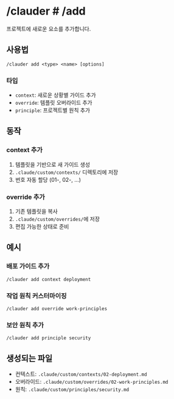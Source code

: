 # /clauder # /add

프로젝트에 새로운 요소를 추가합니다.

## 사용법

```
/clauder add <type> <name> [options]
```

### 타입

- `context`: 새로운 상황별 가이드 추가
- `override`: 템플릿 오버라이드 추가
- `principle`: 프로젝트별 원칙 추가

## 동작

### context 추가

1. 템플릿을 기반으로 새 가이드 생성
2. `.claude/custom/contexts/` 디렉토리에 저장
3. 번호 자동 할당 (01-, 02-, ...)

### override 추가

1. 기존 템플릿을 복사
2. `.claude/custom/overrides/`에 저장
3. 편집 가능한 상태로 준비

## 예시

### 배포 가이드 추가

```
/clauder add context deployment
```

### 작업 원칙 커스터마이징

```
/clauder add override work-principles
```

### 보안 원칙 추가

```
/clauder add principle security
```

## 생성되는 파일

- 컨텍스트: `.claude/custom/contexts/02-deployment.md`
- 오버라이드: `.claude/custom/overrides/02-work-principles.md`
- 원칙: `.claude/custom/principles/security.md`
